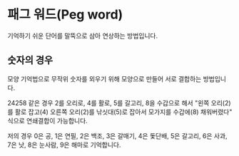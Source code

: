 # 패그 워드(Peg word)
기억하기 쉬운 단어를 말뚝으로 삼아 연상하는 방법입니다.

## 숫자의 경우
모양 기억법으로 무작위 숫자를 외우기 위해 모양으로 만들어 서로 결합하는 방법입니다.

24258 같은 경우 2를 오리로, 4를 활로, 5를 갈고리, 8을 수갑으로 해서 "왼쪽 오리(2)를 활로 잡고(4) 오른쪽 오리(2)를 낚싯대(5)로 잡아서 모가지를 수갑에(8) 채워버렸다" 식으로 연쇄결합이 가능합니다.

저의 경우 0은 공, 1은 연필, 2은 백조, 3은 갈매기, 4은 돛단배, 5은 갈고리, 6은 사과, 7은 낫, 8은 눈사람, 9은 해마로 기억합니다.